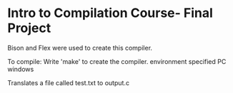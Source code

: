 # Intro to Compilation Course- Final Project
Bison and Flex were used to create this compiler.

To compile:
Write 'make' to create the compiler.
 environment specified PC windows

 Translates a file called test.txt to output.c
